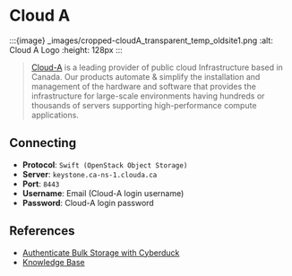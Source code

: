 Cloud A
====

:::{image} _images/cropped-cloudA_transparent_temp_oldsite1.png
:alt: Cloud A Logo
:height: 128px
:::

> [Cloud-A](https://www.clouda.ca/cloud-infrastructure#cloud_servers) is a leading provider of public cloud Infrastructure based in Canada. Our products automate & simplify the installation and management of the hardware and software that provides the infrastructure for large-scale environments having hundreds or thousands of servers supporting high-performance compute applications.

## Connecting

- **Protocol**: `Swift (OpenStack Object Storage)`
- **Server**: `keystone.ca-ns-1.clouda.ca`
- **Port**: `8443`
- **Username**: Email (Cloud-A login username)
- **Password**: Cloud-A login password

## References

- [Authenticate Bulk Storage with Cyberduck](https://www.clouda.ca/blog/general/cyberduck-bulk-storage/)
- [Knowledge Base](http://docs.clouda.ca/bulk-storage/cyberduck)